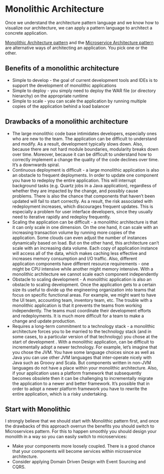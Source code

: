 # Monolithic Architecture

Once we understand the architecture pattern language and we know how to visualize our architecture, we can apply a pattern language to architect a concrete application.

[Monolithic Architecture pattern](http://microservices.io/patterns/monolithic.html) and the [Microservice Architecture pattern](http://microservices.io/patterns/microservices.html) are alternative ways of architecting an application. You pick one or the other.

## Benefits of a monolithic architecture

* Simple to develop - the goal of current development tools and IDEs is to support the development of monolithic applications
* Simple to deploy - you simply need to deploy the WAR file \(or directory hierarchy\) on the appropriate runtime
* Simple to scale - you can scale the application by running multiple copies of the application behind a load balancer

## Drawbacks of a monolithic architecture

* The large monolithic code base intimidates developers, especially ones who are new to the team. The application can be difficult to understand and modify. As a result, development typically slows down. Also, because there are not hard module boundaries, modularity breaks down over time. Moreover, because it can be difficult to understand how to correctly implement a change the quality of the code declines over time. It’s a downwards spiral.
* Continuous deployment is difficult - a large monolithic application is also an obstacle to frequent deployments. In order to update one component you have to redeploy the entire application. This will interrupt background tasks \(e.g. Quartz jobs in a Java application\), regardless of whether they are impacted by the change, and possibly cause problems. There is also the chance that components that haven’t been updated will fail to start correctly. As a result, the risk associated with redeployment increases, which discourages frequent updates. This is especially a problem for user interface developers, since they usually need to iterative rapidly and redeploy frequently.
* Scaling the application can be difficult - a monolithic architecture is that it can only scale in one dimension. On the one hand, it can scale with an increasing transaction volume by running more copies of the application. Some clouds can even adjust the number of instances dynamically based on load. But on the other hand, this architecture can’t scale with an increasing data volume. Each copy of application instance will access all of the data, which makes caching less effective and increases memory consumption and I/O traffic. Also, different application components have different resource requirements - one might be CPU intensive while another might memory intensive. With a monolithic architecture we cannot scale each component independently
* Obstacle to scaling development - A monolithic application is also an obstacle to scaling development. Once the application gets to a certain size its useful to divide up the engineering organization into teams that focus on specific functional areas. For example, we might want to have the UI team, accounting team, inventory team, etc. The trouble with a monolithic application is that it prevents the teams from working independently. The teams must coordinate their development efforts and redeployments. It is much more difficult for a team to make a change and update production.
* Requires a long-term commitment to a technology stack - a monolithic architecture forces you to be married to the technology stack \(and in some cases, to a particular version of that technology\) you chose at the start of development . With a monolithic application, can be difficult to incrementally adopt a newer technology. For example, let’s imagine that you chose the JVM. You have some language choices since as well as Java you can use other JVM languages that inter-operate nicely with Java such as Groovy and Scala. But components written in non-JVM languages do not have a place within your monolithic architecture. Also, if your application uses a platform framework that subsequently becomes obsolete then it can be challenging to incrementally migrate the application to a newer and better framework. It’s possible that in order to adopt a newer platform framework you have to rewrite the entire application, which is a risky undertaking.

## Start with Monolithic

I strongly believe that we should start with Monolithic pattern first, and once the drawbacks of this approach overrun the benefits you should switch to Microservices pattern. For this to happen smoothly you should design your monolith in a way so you can easily switch to microservices:

* Make your components more loosely coupled. There is a good chance that your components will become services within microservice architecture.
* Consider applying Domain Driven Design with Event Sourcing and CQRS.

## 



